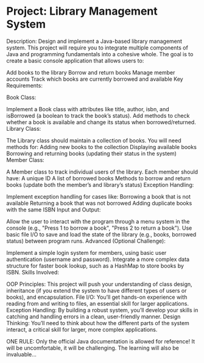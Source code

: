 # Project: Library Management System
Description: Design and implement a Java-based library management system. This project will require you to integrate 
multiple components of Java and programming fundamentals into a cohesive whole.
The goal is to create a basic console application that allows users to:

Add books to the library
Borrow and return books
Manage member accounts
Track which books are currently borrowed and available
Key Requirements:

Book Class:

Implement a Book class with attributes like title, author, isbn, and isBorrowed (a boolean to track the book’s status).
Add methods to check whether a book is available and change its status when borrowed/returned.
Library Class:

The Library class should maintain a collection of books. You will need methods for:
Adding new books to the collection
Displaying available books
Borrowing and returning books (updating their status in the system)
Member Class:

A Member class to track individual users of the library. Each member should have:
A unique ID
A list of borrowed books
Methods to borrow and return books (update both the member’s and library’s status)
Exception Handling:

Implement exception handling for cases like:
Borrowing a book that is not available
Returning a book that was not borrowed
Adding duplicate books with the same ISBN
Input and Output:

Allow the user to interact with the program through a menu system in the console (e.g., "Press 1 to borrow a book", 
"Press 2 to return a book").
Use basic file I/O to save and load the state of the library (e.g., books, borrowed status) between program runs.
Advanced (Optional Challenge):

Implement a simple login system for members, using basic user authentication (username and password).
Integrate a more complex data structure for faster book lookup, such as a HashMap to store books by ISBN.
Skills Involved:

OOP Principles: This project will push your understanding of class design, inheritance (if you extend the system to have
different types of users or books), and encapsulation.
File I/O: You’ll get hands-on experience with reading from and writing to files, an essential skill for larger 
applications.
Exception Handling: By building a robust system, you’ll develop your skills in catching and handling errors in a clean, 
user-friendly manner.
Design Thinking: You’ll need to think about how the different parts of the system interact, a critical skill for larger, 
more complex applications.

ONE RULE:
Only the official Java documentation is allowed for reference!
It will be uncomfortable, it will be challenging. The learning will also be invaluable...